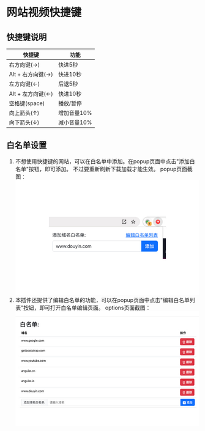# 网站视频快捷键

## 快捷键说明
| 快捷键      | 功能 |
| ----------- | ----------- |
| 右方向键(→)|快进5秒
| Alt + 右方向键(→)|快进10秒
| 左方向键(←)|后退5秒
| Alt + 左方向键(←)|快进10秒
| 空格键(space)|播放/暂停
| 向上箭头(↑)|增加音量10%
| 向下箭头(↓)|减小音量10%

## 白名单设置
1. 不想使用快捷键的网站，可以在白名单中添加。在popup页面中点击"添加白名单"按钮，即可添加。 不过要重新刷新下载加载才能生效。
popup页面截图：
![](./images/popup.jpg)
2. 本插件还提供了编辑白名单的功能，可以在popup页面中点击"编辑白名单列表"按钮，即可打开白名单编辑页面。
options页面截图：
![](./images/options.jpg)